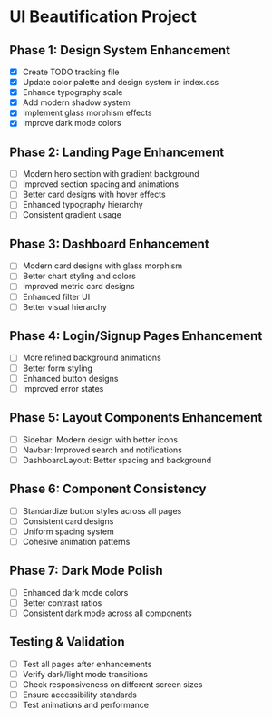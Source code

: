 # UI Beautification Project

## Phase 1: Design System Enhancement
- [x] Create TODO tracking file
- [x] Update color palette and design system in index.css
- [x] Enhance typography scale
- [x] Add modern shadow system
- [x] Implement glass morphism effects
- [x] Improve dark mode colors

## Phase 2: Landing Page Enhancement
- [ ] Modern hero section with gradient background
- [ ] Improved section spacing and animations
- [ ] Better card designs with hover effects
- [ ] Enhanced typography hierarchy
- [ ] Consistent gradient usage

## Phase 3: Dashboard Enhancement
- [ ] Modern card designs with glass morphism
- [ ] Better chart styling and colors
- [ ] Improved metric card designs
- [ ] Enhanced filter UI
- [ ] Better visual hierarchy

## Phase 4: Login/Signup Pages Enhancement
- [ ] More refined background animations
- [ ] Better form styling
- [ ] Enhanced button designs
- [ ] Improved error states

## Phase 5: Layout Components Enhancement
- [ ] Sidebar: Modern design with better icons
- [ ] Navbar: Improved search and notifications
- [ ] DashboardLayout: Better spacing and background

## Phase 6: Component Consistency
- [ ] Standardize button styles across all pages
- [ ] Consistent card designs
- [ ] Uniform spacing system
- [ ] Cohesive animation patterns

## Phase 7: Dark Mode Polish
- [ ] Enhanced dark mode colors
- [ ] Better contrast ratios
- [ ] Consistent dark mode across all components

## Testing & Validation
- [ ] Test all pages after enhancements
- [ ] Verify dark/light mode transitions
- [ ] Check responsiveness on different screen sizes
- [ ] Ensure accessibility standards
- [ ] Test animations and performance
